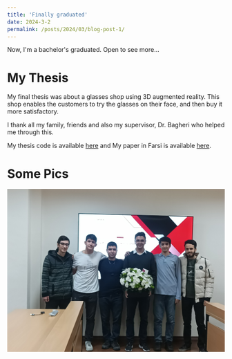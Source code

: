 ```yaml
---
title: 'Finally graduated'
date: 2024-3-2
permalink: /posts/2024/03/blog-post-1/
---
```


Now, I'm a bachelor's graduated. Open to see more...


My Thesis
======

My final thesis was about a glasses shop using 3D augmented reality. This shop enables the customers to try the glasses on their face, and then buy it more satisfactory.

I thank all my family, friends and also my supervisor, Dr. Bagheri who helped me through this.

My thesis code is available [here](https://github.com/salinaria/gaboor-optic) and My paper in Farsi is available [here](https://github.com/salinaria/gaboor-optic/blob/main/payan_name.pdf).

Some Pics
======
<img src='/images/bscgrad.jpg'>